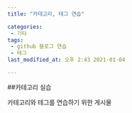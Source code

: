 ```yaml
---
title: "카테고리, 테그 연습"

categories:
 - 기타
tags:
 - github 블로그 연습  
 - 테그
last_modified_at: 오후 2:43 2021-01-04

---
```


##카테고리 실습

카테고리와 테그를 연습하기 위한 게시물
